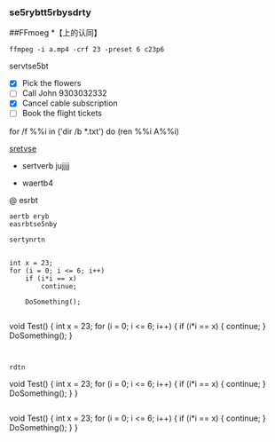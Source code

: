 ### se5rybtt5rbysdrty

##FFmoeg
*【上的认同】

`ffmpeg -i a.mp4 -crf 23 -preset 6 c23p6`





servtse5bt
- [x] Pick the flowers
- [ ] Call John 9303032332
- [x] Cancel cable subscription
- [ ] Book the flight tickets 

for /f %%i in ('dir /b *.txt') do (ren %%i A%%i)

[sretvse](https://www.zhihu.com/question/28534197)
- sertverb
jujjjj
* waertb4

@ esrbt

```
aertb eryb
easrbtse5nby

sertynrtn


```

    int x = 23;
    for (i = 0; i <= 6; i++)
        if (i*i == x)
            continue;
       
        DoSomething();
   

```

```

void Test() {
    int x = 23;
    for (i = 0; i <= 6; i++) {
        if (i*i == x) {
            continue;
        }
        DoSomething();
    }

```


rdtn

```
void Test() {
    int x = 23;
    for (i = 0; i <= 6; i++) {
        if (i*i == x) {
            continue;
        }
        DoSomething();
    }
}
```

```
void Test() {
    int x = 23;
    for (i = 0; i <= 6; i++) {
        if (i*i == x) {
            continue;
        }
        DoSomething();
    }
}
```
